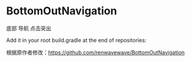 # BottomOutNavigation
底部 导航 点击突出

Add it in your root build.gradle at the end of repositories:


根据原作者修改：https://github.com/renwavewave/BottomOutNavigation
